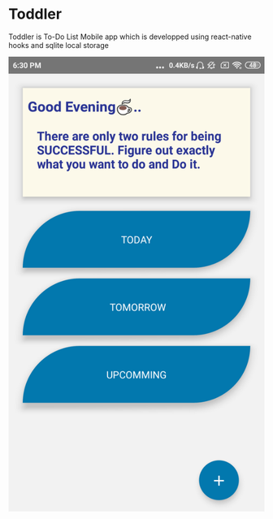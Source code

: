 # Toddler

Toddler is To-Do List Mobile app which is developped using react-native hooks and sqlite local storage

![Test Image 1](https://github.com/VidyaCKabber/Toddler/blob/releaseversion/ViewAppScreens/home.png)
